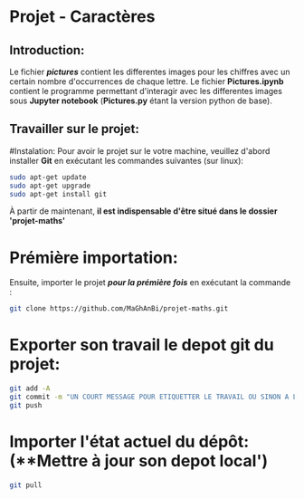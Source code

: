 # Projet - Caractères

## Introduction:
Le fichier ***pictures*** contient les differentes images pour les chiffres avec un certain nombre d'occurrences de chaque lettre. 
Le fichier **Pictures.ipynb** contient le programme permettant d'interagir avec les differentes images sous **Jupyter notebook** (**Pictures.py** étant la version python de base).

## Travailler sur le projet:

#Instalation:
Pour avoir le projet sur le votre machine, veuillez d'abord installer **Git** en exécutant les commandes suivantes (sur linux):
```bash
sudo apt-get update
sudo apt-get upgrade
sudo apt-get install git
```
À partir de maintenant, **il est indispensable d'être situé dans le dossier 'projet-maths'**

# Prémière importation:
Ensuite, importer le projet ***pour la prémière fois*** en exécutant la commande : 
```bash
git clone https://github.com/MaGhAnBi/projet-maths.git
```
# Exporter son travail le depot git du projet:

```bash
git add -A
git commit -m "UN COURT MESSAGE POUR ETIQUETTER LE TRAVAIL OU SINON A LAISSER VIDE"
git push
```

# Importer l'état actuel du dépôt: (**Mettre à jour son depot local')

```bash
git pull
```
